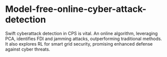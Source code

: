 # Model-free-online-cyber-attack-detection
Swift cyberattack detection in CPS is vital. An online algorithm, leveraging PCA, identifies FDI and jamming attacks, outperforming traditional methods. It also explores RL for smart grid security, promising enhanced defense against cyber threats.
